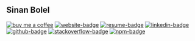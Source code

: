 ## Sinan Bolel
[![buy me a coffee][coffee-badge]][coffee-url]
[![website-badge]][website-url]
[![resume-badge]][resume-url]
[![linkedin-badge]][linkedin-url]
[![github-badge]][github-url]
[![stackoverflow-badge]][stackoverflow-url]
[![npm-badge]][npm-url]


<!-- LINKS -->
[coffee-badge]: https://badgen.net/static/%E2%98%95/%20buy%20me%20a%20coffee%20%20
[email-badge]: https://img.shields.io/badge/-email-3F51B5.svg
[website-badge]: https://img.shields.io/badge/-Website-e3f2fd.svg
[website-url]: https://sinanbolel.com
[resume-url]: https://link.sinanbolel.com/url/resume
[resume-badge]: https://img.shields.io/badge/-Resume-3e3e3e.svg
[github-badge]: https://img.shields.io/badge/-GitHub-90A4AE.svg
[github-url]: https://link.sinanbolel.com/url/github
[linkedin-badge]: https://img.shields.io/badge/-LinkedIn-0077B5.svg
<!--[linkedin-img]: https://img.shields.io/badge/-linkedin-02689f.svg-->
[coffee-url]: https://buymeacoffee.com/sinanbolel
[linkedin-url]: https://link.sinanbolel.com/url/linkedin
[npm-url]: https://www.npmjs.com/~sinanbolel
[npm-badge]: https://img.shields.io/badge/-npm.js-c12127.svg
[stackoverflow-url]: https://link.sinanbolel.com/url/stackoverflow
[stackoverflow-badge]: https://img.shields.io/badge/-StackOverflow-f48024.svg
